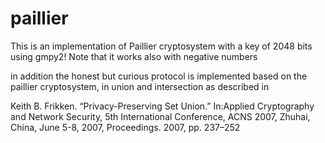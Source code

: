 # paillier
This is an implementation of Paillier cryptosystem  with a key of 2048 
bits using gmpy2! Note that it works also with negative numbers

in addition the honest but curious protocol is implemented based on the paillier cryptosystem, in union and intersection as described in 

Keith B. Frikken. “Privacy-Preserving Set Union.” In:Applied Cryptography and Network Security, 5th International Conference, ACNS 2007, Zhuhai, China, June 5-8, 2007, Proceedings. 2007, pp. 237–252

